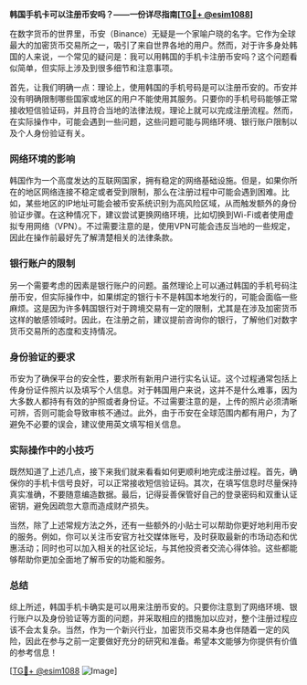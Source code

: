 **韩国手机卡可以注册币安吗？——一份详尽指南[[TG💪+ @esim1088](https://t.me/s/esim1088)]**

在数字货币的世界里，币安（Binance）无疑是一个家喻户晓的名字。它作为全球最大的加密货币交易所之一，吸引了来自世界各地的用户。然而，对于许多身处韩国的人来说，一个常见的疑问是：我可以用韩国的手机卡注册币安吗？这个问题看似简单，但实际上涉及到很多细节和注意事项。

首先，让我们明确一点：理论上，使用韩国的手机号码是可以注册币安的。币安并没有明确限制哪些国家或地区的用户不能使用其服务。只要你的手机号码能够正常接收短信验证码，并且符合当地的法律法规，理论上就可以完成注册流程。然而，在实际操作中，可能会遇到一些问题，这些问题可能与网络环境、银行账户限制以及个人身份验证有关。

### 网络环境的影响

韩国作为一个高度发达的互联网国家，拥有稳定的网络基础设施。但是，如果你所在的地区网络连接不稳定或者受到限制，那么在注册过程中可能会遇到困难。比如，某些地区的IP地址可能会被币安系统识别为高风险区域，从而触发额外的身份验证步骤。在这种情况下，建议尝试更换网络环境，比如切换到Wi-Fi或者使用虚拟专用网络（VPN）。不过需要注意的是，使用VPN可能会违反当地的一些规定，因此在操作前最好先了解清楚相关的法律条款。

### 银行账户的限制

另一个需要考虑的因素是银行账户的问题。虽然理论上可以通过韩国的手机号码注册币安，但实际操作中，如果绑定的银行卡不是韩国本地发行的，可能会面临一些麻烦。这是因为许多韩国银行对于跨境交易有一定的限制，尤其是在涉及加密货币这样的敏感领域时。因此，在注册之前，建议提前咨询你的银行，了解他们对数字货币交易所的态度和支持情况。

### 身份验证的要求

币安为了确保平台的安全性，要求所有新用户进行实名认证。这个过程通常包括上传身份证件照片以及填写个人信息。对于韩国用户来说，这并不是什么难事，因为大多数人都持有有效的护照或者身份证。不过需要注意的是，上传的照片必须清晰可辨，否则可能会导致审核不通过。此外，由于币安在全球范围内都有用户，为了避免不必要的误会，建议使用英文填写相关信息。

### 实际操作中的小技巧

既然知道了上述几点，接下来我们就来看看如何更顺利地完成注册过程。首先，确保你的手机卡信号良好，可以正常接收短信验证码。其次，在填写信息时尽量保持真实准确，不要随意编造数据。最后，记得妥善保管好自己的登录密码和双重认证密钥，避免因疏忽大意而造成财产损失。

当然，除了上述常规方法之外，还有一些额外的小贴士可以帮助你更好地利用币安的服务。例如，你可以关注币安官方社交媒体账号，及时获取最新的市场动态和优惠活动；同时也可以加入相关的社区论坛，与其他投资者交流心得体验。这些都能够帮助你更加全面地了解币安的功能和服务。

### 总结

综上所述，韩国手机卡确实是可以用来注册币安的。只要你注意到了网络环境、银行账户以及身份验证等方面的问题，并采取相应的措施加以应对，整个注册过程应该不会太复杂。当然，作为一个新兴行业，加密货币交易本身也伴随着一定的风险，因此在参与之前一定要做好充分的研究和准备。希望本文能够为你提供有价值的参考信息！

[[TG💪+ @esim1088](https://t.me/s/esim1088) ![Image](https://i.postimg.cc/4NQfJmqS/Snipaste-2025-05-13-00-14-12.png)]